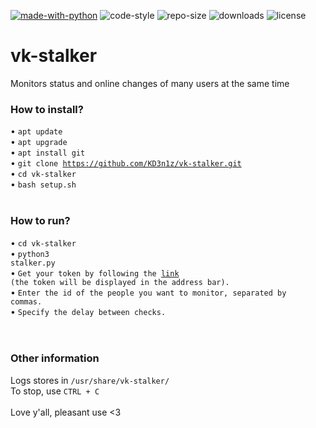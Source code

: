 [![made-with-python](https://img.shields.io/badge/Made%20with-Python-yellow)](https://www.python.org/)
![code-style](https://img.shields.io/badge/code%20style-black-000000)
![repo-size](https://img.shields.io/github/repo-size/KD3n1z/vk-stalker)
![downloads](https://img.shields.io/github/downloads/KD3n1z/vk-stalker/total)
![license](https://img.shields.io/github/license/KD3n1z/vk-stalker)

# vk-stalker
Monitors status and online changes of many users at the same time
<br>
### How to install?
• <code>apt update</code><br>
• <code>apt upgrade</code><br>
• <code>apt install git</code><br>
• <code>git clone https://github.com/KD3n1z/vk-stalker.git</code><br>
• <code>cd vk-stalker</code><br>
• <code>bash setup.sh</code><br>
<br>
### How to run?
• <code>cd vk-stalker</code><br>
• <code>python3 stalker.py</code><br>
• <code>Get your token by following the [link](https://oauth.vk.com/authorize?client_id=7757764&display=page&redirect_uri=https://oauth.vk.com/blank.html&scope=friends&response_type=token&v=5.130&scope=conversations) (the token will be displayed in the address bar).</code><br>
• <code>Enter the id of the people you want to monitor, separated by commas.</code><br>
• <code>Specify the delay between checks.</code><br>
<br><br>
### Other information
Logs stores in <code>/usr/share/vk-stalker/</code><br>
To stop, use <code>CTRL + C</code>
<br><br>
Love y'all, pleasant use <3
